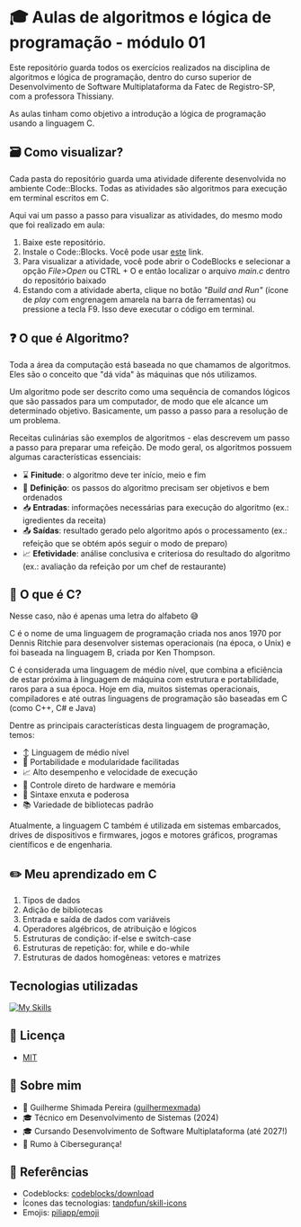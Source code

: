 
# 🎓 Aulas de algoritmos e lógica de programação - módulo 01

Este repositório guarda todos os exercícios realizados na disciplina de algoritmos e lógica de programação, dentro do curso superior de Desenvolvimento de Software Multiplataforma da Fatec de Registro-SP, com a professora Thissiany.

As aulas tinham como objetivo a introdução a lógica de programação usando a linguagem C.

## 🗃 Como visualizar?
Cada pasta do repositório guarda uma atividade diferente desenvolvida no ambiente Code::Blocks. Todas as atividades são algoritmos para execução em terminal escritos em C. 

Aqui vai um passo a passo para visualizar as atividades, do mesmo modo que foi realizado em aula:

1. Baixe este repositório.
2. Instale o Code::Blocks. Você pode usar [este](https://www.codeblocks.org/downloads/) link.
3. Para visualizar a atividade, você pode abrir o CodeBlocks e selecionar a opção *File>Open* ou CTRL + O e então localizar o arquivo *main.c* dentro do repositório baixado
4. Estando com a atividade aberta, clique no botão *"Build and Run"* (ícone de *play* com engrenagem amarela na barra de ferramentas) ou pressione a tecla F9. Isso deve executar o código em terminal.

## ❓ O que é Algoritmo?
Toda a área da computação está baseada no que chamamos de algoritmos. Eles são o conceito que "dá vida" às máquinas que nós utilizamos.

Um algoritmo pode ser descrito como uma sequência de comandos lógicos que são passados para um computador, de modo que ele alcance um determinado objetivo. Basicamente, um passo a passo para a resolução de um problema.

Receitas culinárias são exemplos de algoritmos - elas descrevem um passo a passo para preparar uma refeição. De modo geral, os algoritmos possuem algumas características essenciais:
- ⌛️ **Finitude**: o algoritmo deve ter início, meio e fim
- 📝 **Definição**: os passos do algoritmo precisam ser objetivos e bem ordenados
- 📥 **Entradas**: informações necessárias para execução do algoritmo (ex.: igredientes da receita)
- 📤 **Saídas**: resultado gerado pelo algoritmo após o processamento (ex.: refeição que se obtém após seguir o modo de preparo)
- 📈 **Efetividade**: análise conclusiva e criteriosa do resultado do algoritmo (ex.: avaliação da refeição por um chef de restaurante)

## 📄 O que é C?
Nesse caso, não é apenas uma letra do alfabeto 😅

C é o nome de uma linguagem de programação criada nos anos 1970 por Dennis Ritchie para desenvolver sistemas operacionais (na época, o Unix) e foi baseada na linguagem B, criada por Ken Thompson. 

C é considerada uma linguagem de médio nível, que combina a eficiência de estar próxima à linguagem de máquina com estrutura e portabilidade, raros para a sua época. Hoje em dia, muitos sistemas operacionais, compiladores e até outras linguagens de programação são baseadas em C (como C++, C# e Java)

Dentre as principais características desta linguagem de programação, temos:
- ↕️ Linguagem de médio nível
- 🛫 Portabilidade e modularidade facilitadas
- 📈 Alto desempenho e velocidade de execução 
- 💾 Controle direto de hardware e memória
- 📝 Sintaxe enxuta e poderosa 
- 📚 Variedade de bibliotecas padrão

Atualmente, a linguagem C também é utilizada em sistemas embarcados, drives de dispositivos e firmwares, jogos e motores gráficos, programas científicos e de engenharia.

## ✏️ Meu aprendizado em C
1. Tipos de dados
2. Adição de bibliotecas
3. Entrada e saída de dados com variáveis
4. Operadores algébricos, de atribuição e lógicos
5. Estruturas de condição: if-else e switch-case
6. Estruturas de repetição: for, while e do-while
7. Estruturas de dados homogêneas: vetores e matrizes

## Tecnologias utilizadas

[![My Skills](https://skillicons.dev/icons?i=c)](https://skillicons.dev)

## 📃 Licença

- [MIT](https://choosealicense.com/licenses/mit/)

## 👤 Sobre mim
- 👤 Guilherme Shimada Pereira ([guilhermexmada](https://github.com/guilhermexmada))
- 🎓 Técnico em Desenvolvimento de Sistemas (2024)
- 🎓 Cursando Desenvolvimento de Software Multiplataforma (até 2027!) 
- 🚀 Rumo à Cibersegurança!

## 🔗 Referências

- Codeblocks: [codeblocks/download](https://www.codeblocks.org/downloads/)
- Ícones das tecnologias: [tandpfun/skill-icons](https://github.com/tandpfun/skill-icons)
- Emojis: [piliapp/emoji](https://getemoji.com/)

